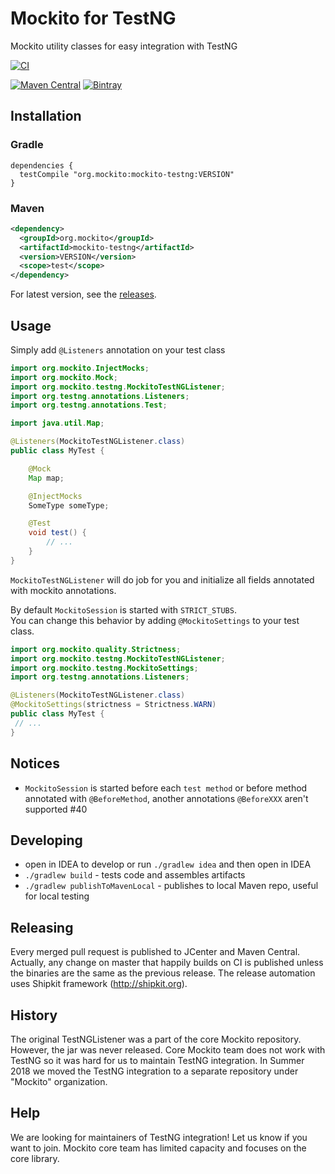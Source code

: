 # Mockito for TestNG

Mockito utility classes for easy integration with TestNG

[![CI](https://github.com/mockito/mockito-testng/workflows/CI/badge.svg)](https://github.com/mockito/mockito-testng/actions?query=workflow%3ACI)

[![Maven Central](https://img.shields.io/maven-central/v/org.mockito/mockito-testng.svg)](https://search.maven.org/artifact/org.mockito/mockito-testng/)
[![Bintray](https://img.shields.io/bintray/v/mockito/maven/mockito-testng)](https://bintray.com/mockito/maven/mockito-testng/_latestVersion)

## Installation

### Gradle
```Gradle
dependencies {
  testCompile "org.mockito:mockito-testng:VERSION"
}
```

### Maven
```xml
<dependency>
  <groupId>org.mockito</groupId>
  <artifactId>mockito-testng</artifactId>
  <version>VERSION</version>
  <scope>test</scope>
</dependency>
```

For latest version, see the [releases](https://github.com/mockito/mockito-testng/releases).

## Usage

Simply add `@Listeners` annotation on your test class

```java
import org.mockito.InjectMocks;
import org.mockito.Mock;
import org.mockito.testng.MockitoTestNGListener;
import org.testng.annotations.Listeners;
import org.testng.annotations.Test;

import java.util.Map;

@Listeners(MockitoTestNGListener.class)
public class MyTest {

    @Mock
    Map map;

    @InjectMocks
    SomeType someType;

    @Test
    void test() {
        // ...
    }
}
```

`MockitoTestNGListener` will do job for you and initialize all fields annotated with mockito annotations.

By default `MockitoSession` is started with `STRICT_STUBS`.  
You can change this behavior by adding `@MockitoSettings` to your test class.

```java
import org.mockito.quality.Strictness;
import org.mockito.testng.MockitoTestNGListener;
import org.mockito.testng.MockitoSettings;
import org.testng.annotations.Listeners;

@Listeners(MockitoTestNGListener.class)
@MockitoSettings(strictness = Strictness.WARN)
public class MyTest {
 // ...
}
```

## Notices

 - `MockitoSession` is started before each `test method` or before method annotated with `@BeforeMethod`,
   another annotations `@BeforeXXX` aren't supported #40
   
## Developing

- open in IDEA to develop or run ```./gradlew idea``` and then open in IDEA
- ```./gradlew build``` - tests code and assembles artifacts
- ```./gradlew publishToMavenLocal``` - publishes to local Maven repo, useful for local testing

## Releasing

Every merged pull request is published to JCenter and Maven Central.
Actually, any change on master that happily builds on CI is published
unless the binaries are the same as the previous release.
The release automation uses Shipkit framework (http://shipkit.org).

## History

The original TestNGListener was a part of the core Mockito repository. However, the jar was never released. Core Mockito team does not work with TestNG so it was hard for us to maintain TestNG integration. In Summer 2018 we moved the TestNG integration to a separate repository under "Mockito" organization.

## Help

We are looking for maintainers of TestNG integration! Let us know if you want to join. Mockito core team has limited capacity and focuses on the core library.
